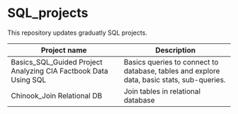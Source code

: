 # SQL_projects

This repository updates graduatly SQL projects.

Project name | Description
-------------|------------
Basics_SQL_Guided Project Analyzing CIA Factbook Data Using SQL | Basics queries to connect to database, tables and explore data, basic stats, sub-queries.
Chinook_Join Relational DB | Join tables in relational database

